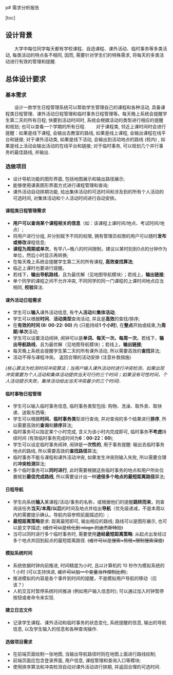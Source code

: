 p# 需求分析报告

[toc]

## 设计背景

&emsp;&emsp;大学中每位同学每天都有学校课程、自选课程、课外活动、临时事务等多类活动, 每类活动的特点各不相同, 因而, 需要针对学生们的特殊需求, 将每天的多类活动进行有效的管理和提醒.

## 总体设计要求

### 基本需求

&emsp;&emsp;设计一款学生日程管理系统可以帮助学生管理自己的课程和各种活动, 具备课程类日程管理、课外活动日程管理和临时事务日程管理等。每天晚上系统会提醒学生第二天的所有日程; 快要到活动时间时, 系统会根据活动的类型进行相应的提醒和规划; 也可以查看一个学期的所有日程.
&emsp;&emsp;对于课程类, 邻近上课时间时会进行提醒：如果是线下课程, 会输出去教室的路线, 如果是线上课程, 会输出课程在线平台和链接; 对于课外活动类, 如果是线下活动, 会输出到活动地点的路线 (校内) , 如果是线上活动会输出活动的在线平台和链接; 对于临时事务, 可以规划几个并行事务的最佳路线, 并输出.

### 选做项目

<!--todo 待删除一个-->

- 设计导航功能的图形界面, 包括地图展示和输出路径展示;
- 能够使用课表图形界面方式进行课程管理和查询;
- 课外活动自动排期功能, 给出集体活动的可选时间和涉及到的所有个人活动的可选时间, 对集体活动和个人活动时间进行自动安排。



#### 课程类日程管理需求

- **用户可以查询某个课程相关的信息**（如：该课程上课时间/地点、考试时间/地点）;
- 将用户进行分组, 并分别赋予不同的权限, 拥有管理员权限的用户可以随时**发布或修改**课程信息;
- **课程为周期或单次**，有早八~晚八的时间限制，建议以某时刻到0点的分钟作为单位，然后小时显示再转换;
- 在每天晚上系统会提醒学生第二天的所有课程, **高效查找算法**;
- 临近上课时也要进行提醒。
- 若线下，**输出导航路线**，且为最优解（见地图导航模块）；若线上，**输出链接**;
- 单个同学的课程之间不允许冲突, 不同同学的同一门课程的上课时间地点应当相同, **校验**算法.

#### 课外活动日程需求

- 学生可以**输入**课外活动信息, 有**个人活动**和**集体活动**;
- 学生可以根据**时间**、**活动类型**查询活动, 并且是**高效**的查找/排序;
- 在**有效的时间 (6: 00-22: 00)** 内 (只能持续**1 个小时**), 在**整点**开始或结束,为**周期**/**单次**活动;
- 学生可以设置活动闹钟, 闹钟可以是**单词、每天一次、每周一次**。若线下，**输出导航路线**，且为最优解（见地图导航模块）；若线上，**输出链接**;
- 每天晚上系统会提醒学生第二天的所有课外活动, 所以需要高效的**查找**算法;
- 活动不得与课程冲突。 返回合理的活动安排 (注意补救措施)

*(核心算法为检测时间冲突算法；当用户输入课外活动时进行冲突检测，如果出现冲突需要为个人活动和集体活动提供当天可行的三个时间；如果没有可性时间，个人活动提示失败，集体活动给出当天冲突最少的三个时间)*.

#### 临时事物日程管理

- 学生可以输入临时事务信息, 临时事务类型包括: 购物、洗澡、取外卖、取快递、送取东西等;
- 学生可以根据**时间、临时事务类**型进行查询, 并对查询的多个结果进行**排序**, 所以需要高效的**查询**和**排序**算法;
- 临时事务可以指定某个小时完成, 含义为该小时内完成即可, 临时事务**不考虑**持续时间 (有效临时事务完成时间为**6：00-22：00**);
- 学生可以设定临时事务闹钟, 闹钟是**一次性的**, 用于事务提醒: 输出去临时事务地点的路线, 所以需要高效的**查找路径**算法;
- 临时事务不能与课程和课外活动冲突, 如果发生冲突则输入失败, 所以需要合理的**冲突检测**算法;
- 多个临时事务可以**同时进行**, 此时需要根据这些临时事务的地点和用户所处位置规划**最佳完成路线**, 所以需要设计出一种**途径多个地点的最短距离路径**算法;

#### 日程导航

- 学生向系统**输入**某课程/活动/事务的名称，或根据他们的提醒**跳转而来**，则查询该任务**当天/本周/以后**的时间及地点并给出**导航**（优先级递减，不是本周以内的需要提示确认。导航内容参照前面描述的）;
- **最短距离策略**要求: 距离最短即可, 输出相应的路线; 路线可以是图形展示, 也可以是文字描述; ~~(或许可以是优化到 nlogn 的迪杰斯特拉)~~
- 当可以同时进行多个临时事务时, 需要使用**途经最短距离策略**: 从起点出发经过多个地点并回到起点的最短距离路径. ~~(或许可以是搜索+剪枝+限制搜索深度)~~

#### 模拟系统时间

- 系统依据时钟向前推进, 时间精度为小时, 且以计算机的 10 秒作为模拟系统的 1 小时 (可以支持快进, ~~或许可以加一个变量当作控制比例~~);
- 推进模拟的内容是各个事件到时间的提醒，不是模拟用户导航的移动（应该？）
- 人机交互时暂停系统时间推进 (例如用户输入信息时); 可以通过加入时钟暂停按钮或者命令来实现.

#### 建立日志文件

- 记录学生课程、课外活动和临时事务的状态变化, 系统提醒的信息, 输出的导航信息, 以及学生输入的信息和各种查询操作.

<!--todo 待删除一个-->
#### 选做项目需求

- 在前端页面绘制一张地图, 当输出导航路径时则在地图上面进行路线绘制;
- 前端页面应包含登录界面, 用户信息, 课程管理和查询入口等模块;
- 使用排序算法和冲突检测自动对课外活动进行排期, 并返回合理的可选时间.
